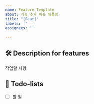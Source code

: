 ```yaml
---
name: Feature Template
about: 기능 추가 이슈 템플릿
title: "[Feat]"
labels: ''
assignees: ''

---
```


## 🛠️ Description for features

작업할 사항

## 📝 Todo-lists

- [ ]  할 일
